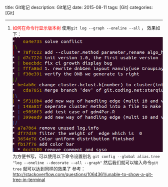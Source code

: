 title:  Git笔记
description: Git笔记
date: 2015-08-11
tags:  [Git]
categories:  [Git]

----------------------

1.  <font color=red>如何在命令行显示版本树</font>
 使用`git log --graph --oneline --all`  ， 效果如下：
 ![命令行中的版本树](/images/gitTree.png)
 为方便书写，可以使用以下命令设置别名
 `git config --global alias.tree "log --oneline --decorate --all --graph"`
 然后我们就可以输入命令`git tree` 就可以达到同样的效果了
 参考：<http://stackoverflow.com/questions/1064361/unable-to-show-a-git-tree-in-terminal>
